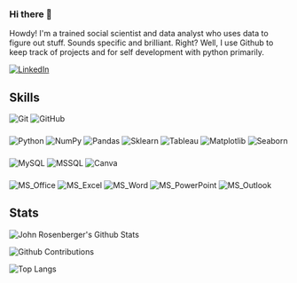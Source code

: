 ### Hi there 👋


Howdy! I'm a trained social scientist and data analyst who uses data to figure out stuff. Sounds specific and brilliant. Right? Well, I use Github to keep track of projects and for self development with python primarily.


    
    
    
[![LinkedIn](https://img.shields.io/badge/linkedin-%230077B5.svg?style=for-the-badge&logo=linkedin&logoColor=white)](https://www.linkedin.com/in/qmcbt)

## Skills
![Git](https://img.shields.io/badge/-Git-black?style=flat-square&logo=git)
![GitHub](https://img.shields.io/badge/-GitHub-181717?style=flat-square&logo=github)

###
![Python](https://img.shields.io/badge/-Python-black?style=flat-square&logo=Python)
![NumPy](https://img.shields.io/badge/-Numpy-black?style=flat-square&logo=NumPy) 
![Pandas](https://img.shields.io/badge/-Pandas-black?style=flat-square&logo=Pandas)
![Sklearn](https://img.shields.io/badge/-Sklearn-black?style=flat-square&logo=Sklearn)
![Tableau](https://img.shields.io/badge/-Tableau-black?style=flat-square&logo=Tableau) 
![Matplotlib](https://img.shields.io/badge/-Matplotlib-black?style=flat-square&logo=Matplotlib) 
![Seaborn](https://img.shields.io/badge/-Seaborn-black?style=flat-square&logo=Seaborn)

###
![MySQL](https://img.shields.io/badge/-MySQL-white?style=for-the-badge&logo=mysql)
![MSSQL](https://img.shields.io/badge/-MSSQL-white?style=for-the-badge&logo=mssql)
![Canva](https://img.shields.io/badge/-Canva-black?style=for-the-badge&logo=Canva)




###
![MS_Office](https://img.shields.io/badge/-Microsoft_Office-blue?style=flat-square&logo=MicrosoftOffice) 
![MS_Excel](https://img.shields.io/badge/-Excel-blue?style=flat-square&logo=MicrosoftExcel) 
![MS_Word](https://img.shields.io/badge/-Word-blue?style=flat-square&logo=MicrosoftWord) 
![MS_PowerPoint](https://img.shields.io/badge/-PowerPoint-blue?style=flat-square&logo=MicrosoftPowerPoint) 
![MS_Outlook](https://img.shields.io/badge/-Outlook-blue?style=flat-square&logo=MicrosoftOutlook) 




## Stats

![John Rosenberger's Github Stats](https://github-readme-stats.vercel.app/api?username=jcrosenberger&count_private=true&show_icons=true&include_all_commits=true&theme=react)

![Github Contributions](https://github-readme-streak-stats.herokuapp.com/?user=jcrosenberger&theme=react)

![Top Langs](https://github-readme-stats.vercel.app/api/top-langs/?username=jcrosenberger&hide=TeX&layout=compact&theme=react)
